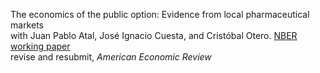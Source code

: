 
The economics of the public option: Evidence from local pharmaceutical markets</a><br>
with Juan Pablo Atal, José Ignacio Cuesta, and Cristóbal Otero. <a href="https://www.nber.org/papers/w30779">NBER working paper</a><br>
revise and resubmit, <i>American Economic Review</i>
</li>
